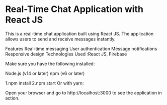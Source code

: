 # Real-Time Chat Application with React JS
 This is a real-time chat application built using React JS. The application allows users to send and receive messages instantly.

Features
Real-time messaging
User authentication
Message notifications
Responsive design
Technologies Used :React JS, Firebase

Make sure you have the following installed:

Node.js (v14 or later)
npm (v6 or later) 



1.npm install
2.npm start
Or with yarn:

Open your browser and go to http://localhost:3000 to see the application in action.

